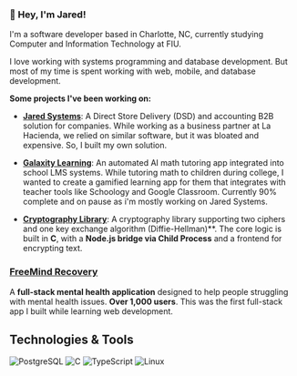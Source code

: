 ### 👋 Hey, I'm Jared!

I'm a software developer based in Charlotte, NC, currently studying Computer and Information Technology at FIU. 

I love working with systems programming and database development. But most of my time is spent working with web, mobile, and database development.


**Some projects I've been working on:**

* **[Jared Systems](https://your-link-here.com)**: A Direct Store Delivery (DSD) and accounting B2B solution for companies. While working as a business partner at La Hacienda, we relied on similar software, but it was bloated and expensive. So, I built my own solution.

* **[Galaxity Learning](https://your-link-here.com)**: An automated AI math tutoring app integrated into school LMS systems. While tutoring math to children during college, I wanted to create a gamified learning app for them that integrates with teacher tools like Schoology and Google Classroom. Currently 90% complete and on pause as i'm mostly working on Jared Systems.

* **[Cryptography Library](https://your-link-here.com)**: A cryptography library supporting two ciphers and one key exchange algorithm (Diffie-Hellman)**. The core logic is built in **C**, with a **Node.js bridge via Child Process** and a frontend for encrypting text.

### [FreeMind Recovery](https://your-link-here.com)  
A **full-stack mental health application** designed to help people struggling with mental health issues. **Over 1,000 users**. This was the first full-stack app I built while learning web development.

## Technologies & Tools  

![PostgreSQL](https://img.shields.io/badge/-PostgreSQL-31648C?style=for-the-badge&logo=postgresql&logoColor=white)
![C](https://img.shields.io/badge/-C-00599C?style=for-the-badge&logo=c&logoColor=white)
![TypeScript](https://img.shields.io/badge/-TypeScript-3178C6?style=for-the-badge&logo=typescript&logoColor=white)
![Linux](https://img.shields.io/badge/-Linux-FCC624?style=for-the-badge&logo=linux&logoColor=black)
